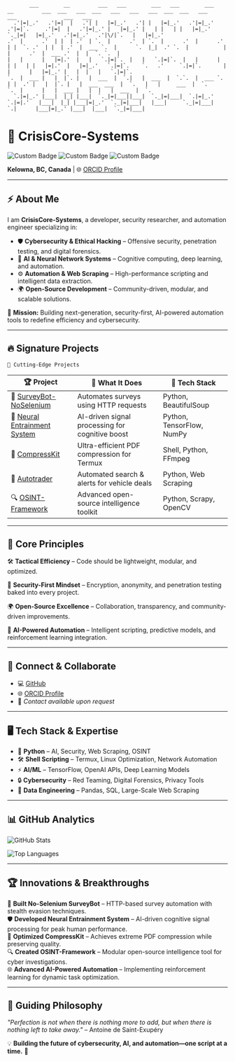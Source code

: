 ```
       ___        __         ___   ___        ___   ___        ___                    __         ___  ___   ___  ___   ___   ___   ___  ___  ___   ___        ___               ___   ___ 
  .'|=|_.'   .'|=|  |   .'| |   |=|_.'   .'| |   |=|_.'   .'|=|_.'   .'|=|`.     .'|=|  |   .'|=|_.' |   |=|_.' |   | |   | |   |=|_.' `._|=|   |=|_.'   .'|=|_.'   .'|\/|`.   |   |=|_.' 
.'  |      .'  | |  | .'  | `.  |      .'  | `.  |      .'  |      .'  | |  `. .'  | |  | .'  |  ___ `.  |      `.  |_|  .' `.  |           |   |      .'  |  ___ .'  |  |  `. `.  |      
|   |      |   |=|.'  |   |   `.|=|`.  |   |   `.|=|`.  |   |      |   | |   | |   |=|.'  |   |=|_.'   `.|=|`.    `.   .'     `.|=|`.       |   |      |   |=|_.' |   |  |   |   `.|=|`.  
`.  |  ___ |   |  |`. |   |  ___  |  `.|   |  ___  |  `.`.  |  ___ `.  | |  .' |   |  |`. |   |  ___  ___  |  `.   |   |     ___  |  `.     `.  |      |   |  ___ |   |  |   |  ___  |  `.
  `.|=|_.' |___|  |_| |___|  `._|=|___||___|  `._|=|___|  `.|=|_.'   `.|=|.'   |___|  |_| |___|=|_.'  `._|=|___|   |___|     `._|=|___|       `.|      |___|=|_.' |___|  |___|  `._|=|___| 
```

# 🚀 **CrisisCore-Systems**  
![Custom Badge](https://img.shields.io/badge/Security-First-red?style=flat-square&logo=databricks) ![Custom Badge](https://img.shields.io/badge/AI-Automation-blue?style=flat-square&logo=python) ![Custom Badge](https://img.shields.io/badge/Open--Source-Powered-green?style=flat-square&logo=github)

**Kelowna, BC, Canada**  |  🌐 [ORCID Profile](https://orcid.org/0009-0003-3251-8621)

---

## ⚡ **About Me**
I am **CrisisCore-Systems**, a developer, security researcher, and automation engineer specializing in:
- 🛡️ **Cybersecurity & Ethical Hacking** – Offensive security, penetration testing, and digital forensics.
- 🧠 **AI & Neural Network Systems** – Cognitive computing, deep learning, and automation.
- ⚙️ **Automation & Web Scraping** – High-performance scripting and intelligent data extraction.
- 🌍 **Open-Source Development** – Community-driven, modular, and scalable solutions.

🚀 **Mission:** Building next-generation, security-first, AI-powered automation tools to redefine efficiency and cybersecurity.

---

## 🔥 **Signature Projects**
```
🚀 Cutting-Edge Projects
```
| 🏆 **Project**                 | 📌 **What It Does**                                  | 🚀 **Tech Stack**             |
|--------------------------------|--------------------------------------------------|-----------------------------|
| 🔄 [SurveyBot-NoSelenium](#)    | Automates surveys using HTTP requests            | Python, BeautifulSoup      |
| 🧠 [Neural Entrainment System](#)| AI-driven signal processing for cognitive boost  | Python, TensorFlow, NumPy  |
| 📄 [CompressKit](#)             | Ultra-efficient PDF compression for Termux       | Shell, Python, FFmpeg      |
| 🚗 [Autotrader](#)              | Automated search & alerts for vehicle deals      | Python, Web Scraping       |
| 🔍 [OSINT-Framework](#)         | Advanced open-source intelligence toolkit        | Python, Scrapy, OpenCV     |

---

## 🎯 **Core Principles**
🛠 **Tactical Efficiency** – Code should be lightweight, modular, and optimized.

🔐 **Security-First Mindset** – Encryption, anonymity, and penetration testing baked into every project.

🌍 **Open-Source Excellence** – Collaboration, transparency, and community-driven improvements.

🤖 **AI-Powered Automation** – Intelligent scripting, predictive models, and reinforcement learning integration.

---

## 📡 **Connect & Collaborate**
- 💻 [GitHub](https://github.com/CrisisCore-Systems)
- 🌐 [ORCID Profile](https://orcid.org/0009-0003-3251-8621)
- 📧 *Contact available upon request*

---

## 🖥️ **Tech Stack & Expertise**
- 🐍 **Python** – AI, Security, Web Scraping, OSINT
- 🛠️ **Shell Scripting** – Termux, Linux Optimization, Network Automation
- ⚡ **AI/ML** – TensorFlow, OpenAI APIs, Deep Learning Models
- 🔒 **Cybersecurity** – Red Teaming, Digital Forensics, Privacy Tools
- 📂 **Data Engineering** – Pandas, SQL, Large-Scale Web Scraping

---

## 📊 **GitHub Analytics**
![GitHub Stats](https://github-readme-stats.vercel.app/api?username=CrisisCore-Systems&show_icons=true&theme=radical&hide_border=true)

![Top Languages](https://github-readme-stats.vercel.app/api/top-langs/?username=CrisisCore-Systems&layout=compact&theme=radical&hide_border=true)

---

## 🏆 **Innovations & Breakthroughs**
🚀 **Built No-Selenium SurveyBot** – HTTP-based survey automation with stealth evasion techniques.  
🛡️ **Developed Neural Entrainment System** – AI-driven cognitive signal processing for peak human performance.  
📄 **Optimized CompressKit** – Achieves extreme PDF compression while preserving quality.  
🔍 **Created OSINT-Framework** – Modular open-source intelligence tool for cyber investigations.  
🌐 **Advanced AI-Powered Automation** – Implementing reinforcement learning for dynamic task optimization.  

---

## 🧠 **Guiding Philosophy**
_"Perfection is not when there is nothing more to add, but when there is nothing left to take away."_ – Antoine de Saint-Exupéry

💡 **Building the future of cybersecurity, AI, and automation—one script at a time.** 🚀


